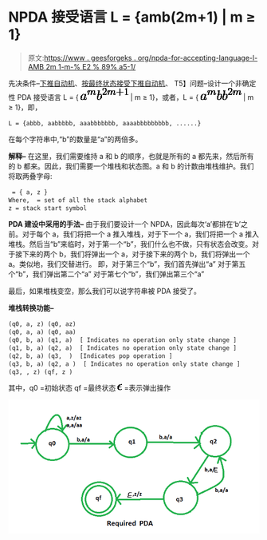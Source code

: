 # NPDA 接受语言 L = {amb(2m+1) | m ≥ 1}

> 原文:[https://www . geesforgeks . org/npda-for-accepting-language-l-AMB 2m 1-m-% E2 % 89% a5-1/](https://www.geeksforgeeks.org/npda-for-accepting-the-language-l-amb2m1-m-%e2%89%a5-1/)

先决条件–[下推自动机](https://www.geeksforgeeks.org/theory-of-computation-pushdown-automata/)、[按最终状态接受下推自动机](https://www.geeksforgeeks.org/pushdown-automata-acceptance-final-state/)、
T5】问题–设计一个非确定性 PDA 接受语言 L = { ![a^{m} b^{2m+1} ](img/bc27125074382983fdc5f626dc90fdea.png "Rendered by QuickLaTeX.com") | m ≥ 1}，或者，L = { ![a^{m} b b^{2m} ](img/83a5b438487dcf7e9933ccbe2b1a631f.png "Rendered by QuickLaTeX.com") | m ≥ 1}，即，

```
L = {abbb, aabbbbb, aaabbbbbbb, aaaabbbbbbbbb, ......}
```

在每个字符串中,“b”的数量是“a”的两倍多。

**解释–**
在这里，我们需要维持 a 和 b 的顺序，也就是所有的 a 都先来，然后所有的 b 都来。因此，我们需要一个堆栈和状态图。a 和 b 的计数由堆栈维护。我们将取两叠字母:

```
 = { a, z }
Where,  = set of all the stack alphabet
z = stack start symbol

```

**PDA 建设中采用的手法–**
由于我们要设计一个 NPDA，因此每次‘a’都排在‘b’之前。对于每个 a，我们将把一个 a 推入堆栈，对于下一个 a，我们将把一个 a 推入堆栈。然后当“b”来临时，对于第一个“b”，我们什么也不做，只有状态会改变。对于接下来的两个 b，我们将弹出一个 a，对于接下来的两个 b，我们将弹出一个 a。类似地，我们交替进行。
即，对于第三个“b”，我们首先弹出“a”
对于第五个“b”，我们弹出第二个“a”
对于第七个“b”，我们弹出第三个“a”

最后，如果堆栈变空，那么我们可以说字符串被 PDA 接受了。

**堆栈转换功能–**

```
(q0, a, z) (q0, az)        
(q0, a, a) (q0, aa)     
(q0, b, a) (q1, a)  [ Indicates no operation only state change ]
(q1, b, a) (q2, a)  [ Indicates no operation only state change ]
(q2, b, a) (q3,  )  [Indicates pop operation ]
(q3, b, a) (q2, a )  [ Indicates no operation only state change ]
(q3, , z) (qf, z )    

```

其中，q0 =初始状态
qf =最终状态
![\epsilon](img/9e0d0faaeb36399f71c3ccdd6c2b69d0.png "Rendered by QuickLaTeX.com") =表示弹出操作

![](img/ea0a07fe689eb8b60dd2da52b140ae22.png)
